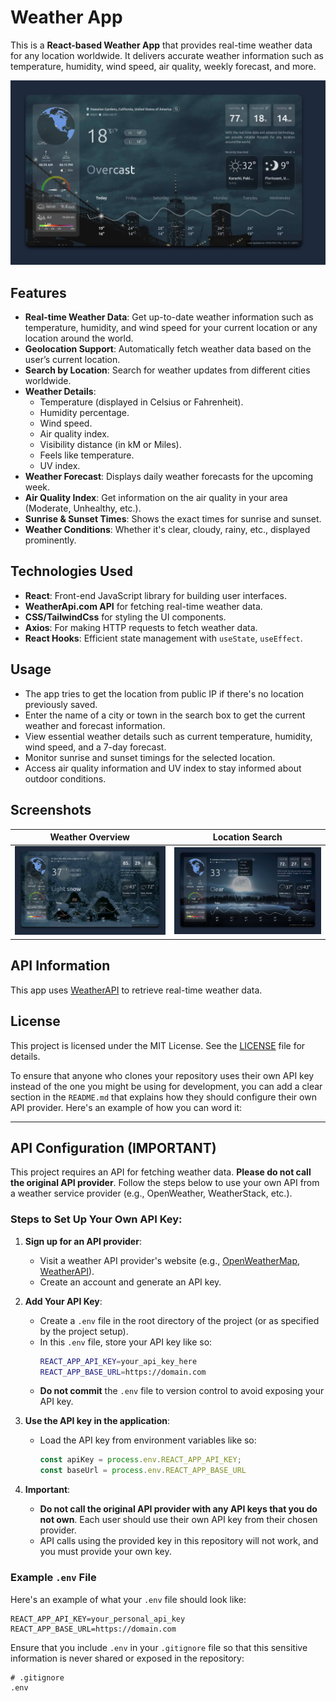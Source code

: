 # Weather App

This is a **React-based Weather App** that provides real-time weather data for any location worldwide. It delivers accurate weather information such as temperature, humidity, wind speed, air quality, weekly forecast, and more.

![App Screenshot](./screenshots/overcast.png)

## Features

- **Real-time Weather Data**: Get up-to-date weather information such as temperature, humidity, and wind speed for your current location or any location around the world.
- **Geolocation Support**: Automatically fetch weather data based on the user’s current location.
- **Search by Location**: Search for weather updates from different cities worldwide.
- **Weather Details**:
  - Temperature (displayed in Celsius or Fahrenheit).
  - Humidity percentage.
  - Wind speed.
  - Air quality index.
  - Visibility distance (in kM or Miles).
  - Feels like temperature.
  - UV index.
- **Weather Forecast**: Displays daily weather forecasts for the upcoming week.
- **Air Quality Index**: Get information on the air quality in your area (Moderate, Unhealthy, etc.).
- **Sunrise & Sunset Times**: Shows the exact times for sunrise and sunset.
- **Weather Conditions**: Whether it's clear, cloudy, rainy, etc., displayed prominently.

## Technologies Used

- **React**: Front-end JavaScript library for building user interfaces.
- **WeatherApi.com API** for fetching real-time weather data.
- **CSS/TailwindCss** for styling the UI components.
- **Axios**: For making HTTP requests to fetch weather data.
- **React Hooks**: Efficient state management with `useState`, `useEffect`.


## Usage
- The app tries to get the location from public IP if there's no location previously saved.
- Enter the name of a city or town in the search box to get the current weather and forecast information.
- View essential weather details such as current temperature, humidity, wind speed, and a 7-day forecast.
- Monitor sunrise and sunset timings for the selected location.
- Access air quality information and UV index to stay informed about outdoor conditions.

## Screenshots

| Weather Overview | Location Search |
|------------------|-----------------|
| ![Overcast](./screenshots/snow.png) | ![Search](./screenshots/search.png) |

## API Information

This app uses [WeatherAPI](https://weatherapi.com/) to retrieve real-time weather data.

## License

This project is licensed under the MIT License. See the [LICENSE](LICENSE) file for details. 

To ensure that anyone who clones your repository uses their own API key instead of the one you might be using for development, you can add a clear section in the `README.md` that explains how they should configure their own API provider. Here's an example of how you can word it:

---

## API Configuration (IMPORTANT)

This project requires an API for fetching weather data. **Please do not call the original API provider**. Follow the steps below to use your own API from a weather service provider (e.g., OpenWeather, WeatherStack, etc.).

### Steps to Set Up Your Own API Key:

1. **Sign up for an API provider**:
   - Visit a weather API provider's website (e.g., [OpenWeatherMap](https://openweathermap.org/), [WeatherAPI](https://www.weatherapi.com/)).
   - Create an account and generate an API key.

2. **Add Your API Key**:
   - Create a `.env` file in the root directory of the project (or as specified by the project setup).
   - In this `.env` file, store your API key like so:
     ```bash
     REACT_APP_API_KEY=your_api_key_here
     REACT_APP_BASE_URL=https://domain.com
     ```
   - **Do not commit** the `.env` file to version control to avoid exposing your API key.

3. **Use the API key in the application**:
   - Load the API key from environment variables like so:
     ```javascript
     const apiKey = process.env.REACT_APP_API_KEY;
     const baseUrl = process.env.REACT_APP_BASE_URL
     ```

4. **Important**:
   - **Do not call the original API provider with any API keys that you do not own**. Each user should use their own API key from their chosen provider.
   - API calls using the provided key in this repository will not work, and you must provide your own key.

### Example `.env` File

Here's an example of what your `.env` file should look like:

```
REACT_APP_API_KEY=your_personal_api_key
REACT_APP_BASE_URL=https://domain.com
```

Ensure that you include `.env` in your `.gitignore` file so that this sensitive information is never shared or exposed in the repository:

```
# .gitignore
.env
```
